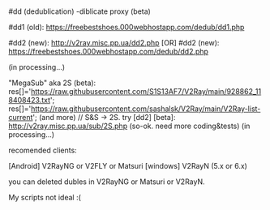 # 

#dd (dedublication) -diblicate proxy (beta)

#dd1 (old): https://freebestshoes.000webhostapp.com/dedub/dd1.php

#dd2 (new): http://v2ray.misc.pp.ua/dd2.php [OR]
#dd2 (new): https://freebestshoes.000webhostapp.com/dedub/dd2.php


(in processing...)

"MegaSub" aka 2S (beta):
res[]='https://raw.githubusercontent.com/S1S13AF7/V2Ray/main/928862_118408423.txt';
res[]='https://raw.githubusercontent.com/sashalsk/V2Ray/main/V2Ray-list-current';
(and more) // S&S -> 2S. 
try [dd2] [beta]:
http://v2ray.misc.pp.ua/sub/2S.php
(so-ok. need more coding&tests)
(in processing...)

recomended clients: 

[Android] V2RayNG or V2FLY or Matsuri
[windows] V2RayN (5.x or 6.x)

you can deleted dubles in V2RayNG or Matsuri or V2RayN. 

My scripts not ideal :(
